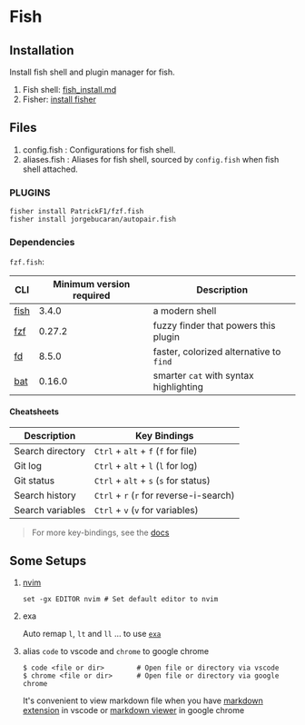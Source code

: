 # Fish

## Installation

Install fish shell and plugin manager for fish.

1. Fish shell: [fish_install.md](https://gist.github.com/gagarine/cf3f65f9be6aa0e105b184376f765262)
2. Fisher: [install fisher](https://github.com/jorgebucaran/fisher)

## Files

1. config.fish : Configurations for fish shell.
2. aliases.fish : Aliases for fish shell, sourced by `config.fish` when fish shell attached.

### PLUGINS

```shell
fisher install PatrickF1/fzf.fish
fisher install jorgebucaran/autopair.fish
```

### Dependencies

`fzf.fish`:

| CLI                                    | Minimum version required | Description                             |
| -------------------------------------- | ------------------------ | --------------------------------------- |
| [fish](https://fishshell.com)          | 3.4.0                    | a modern shell                          |
| [fzf](https://github.com/junegunn/fzf) | 0.27.2                   | fuzzy finder that powers this plugin    |
| [fd](https://github.com/sharkdp/fd)    | 8.5.0                    | faster, colorized alternative to `find` |
| [bat](https://github.com/sharkdp/bat)  | 0.16.0                   | smarter `cat` with syntax highlighting  |

#### Cheatsheets

| Description      | Key Bindings                            |
| ---------------- | --------------------------------------- |
| Search directory | `Ctrl` + `alt` + `f` (`f` for file)     |
| Git log          | `Ctrl` + `alt` + `l` (`l` for log)      |
| Git status       | `Ctrl` + `alt` + `s` (`s` for status)   |
| Search history   | `Ctrl` + `r` (`r` for reverse-i-search) |
| Search variables | `Ctrl` + `v` (`v` for variables)        |

> For more key-bindings, see the [docs](https://github.com/PatrickF1/fzf.fish)

## Some Setups

1. [nvim](https://neovim.io/)

   ```shell
   set -gx EDITOR nvim # Set default editor to nvim
   ```

2. exa

   Auto remap `l`, `lt` and `ll` ... to use [`exa`](https://github.com/ogham/exa)

3. alias `code` to vscode and `chrome` to google chrome

   ```shell
   $ code <file or dir>        # Open file or directory via vscode
   $ chrome <file or dir>      # Open file or directory via google chrome
   ```

   It's convenient to view markdown file when you have [markdown extension](https://marketplace.visualstudio.com/items?itemName=yzhang.markdown-all-in-one)
   in vscode or
   [markdown viewer](https://chrome.google.com/webstore/detail/markdown-viewer/ckkdlimhmcjmikdlpkmbgfkaikojcbjk)
   in google chrome

